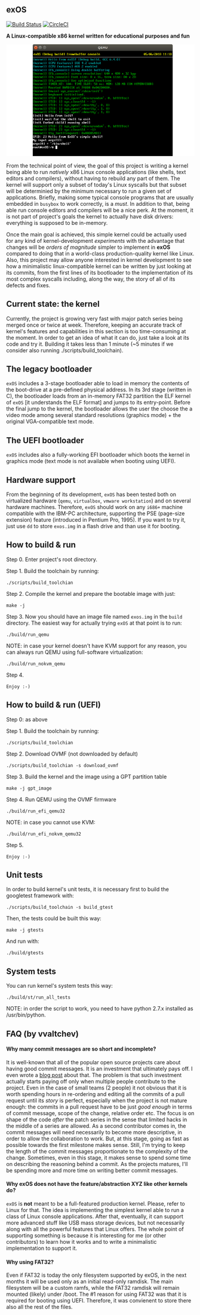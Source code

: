 exOS
------

[![Build Status](https://travis-ci.org/vvaltchev/experimentOs.svg?branch=master)](https://travis-ci.org/vvaltchev/experimentOs)
[![CircleCI](https://circleci.com/gh/vvaltchev/experimentOs.svg?style=svg)](https://circleci.com/gh/vvaltchev/experimentOs)


**A Linux-compatible x86 kernel written for educational purposes and fun**

![Alt text](other/screenshot.png?raw=true "exOS")

From the technical point of view, the goal of this project is writing a kernel
being able to run *natively* x86 Linux console applications (like shells, text
editors and compilers), without having to rebuild any part of them. The kernel
will support only a subset of today's Linux syscalls but that subset will be
determinied by the minimum necessary to run a given set of applications.
Briefly, making some typical console programs that are usually embedded in
`busybox` to work correctly, is a *must*. In addition to that, being able run
console editors and compilers will be a nice perk. At the moment, it is not part
of project's goals the kernel to actually have disk drivers: everything is
supposed to be in-memory.

Once the main goal is achieved, this simple kernel could be actually used for
any kind of kernel-development *experiments* with the advantage that changes
will be *orders of magnitude* simpler to implement in **exOS** compared to doing
that in a world-class production-quality kernel like Linux. Also, this project
may allow anyone interested in kernel development to see how a minimalistic
linux-compatible kernel can be written by just looking at its commits, from the
first lines of its bootloader to the implementation of its most complex syscalls
including, along the way, the story of all of its defects and fixes.

Current state: the kernel
----------------------------------------

Currently, the project is growing very fast with major patch series being merged
once or twice at week. Therefore, keeping an accurate track of kernel's features
and capabilities in this section is too time-consuming at the moment. In order
to get an idea of what it can do, just take a look at its code and try it.
Building it takes less than 1 minute (~5 minutes if we consider also running
./scripts/build_toolchain).

The legacy bootloader
----------------------------------------

`exOS` includes a 3-stage bootloader able to load in memory the contents of the
boot-drive at a pre-defined physical address. In its 3rd stage (written in C),
the bootloader loads from an in-memory FAT32 partition the ELF kernel of
`exOS` [it understands the ELF format] and jumps to its entry-point. Before
the final jump to the kernel, the bootloader allows the user the choose the
a video mode among several standard resolutions (graphics mode) + the original
VGA-compatible text mode.

The UEFI bootloader
----------------------------------------

`exOS` includes also a fully-working EFI bootloader which boots the kernel in
graphics mode (text mode is not available when booting using UEFI).

Hardware support
--------------------

From the beginning of its development, `exOS` has been tested both on
virtualized hardware (`qemu`, `virtualbox`, `vmware workstation`) and on several
hardware machines. Therefore, `exOS` should work on any `i686+` machine
compatible with the IBM-PC architecture, supporting the PSE (page-size extension)
feature (introduced in Pentium Pro, 1995). If you want to try it, just use `dd`
to store `exos.img` in a flash drive and than use it for booting.

How to build & run
---------------------

Step 0. Enter project's root directory.

Step 1. Build the toolchain by running:

    ./scripts/build_toolchian

Step 2. Compile the kernel and prepare the bootable image with just:

    make -j

Step 3. Now you should have an image file named `exos.img` in the `build`
directory. The easiest way for actually trying `exOS` at that point is to run:

    ./build/run_qemu

NOTE: in case your kernel doesn't have KVM support for any reason, you can
always run QEMU using full-software virtualization:

    ./build/run_nokvm_qemu

Step 4.

    Enjoy :-)


How to build & run (UEFI)
------------------------------------------------------

Step 0: as above

Step 1. Build the toolchain by running:

    ./scripts/build_toolchian

Step 2. Download OVMF (not downloaded by default)

    ./scripts/build_toolchian -s download_ovmf

Step 3. Build the kernel and the image using a GPT partition table

    make -j gpt_image

Step 4. Run QEMU using the OVMF firmware

    ./build/run_efi_qemu32

NOTE: in case you cannot use KVM:

    ./build/run_efi_nokvm_qemu32

Step 5.

    Enjoy :-)


Unit tests
-------------

In order to build kernel's unit tests, it is necessary first
to build the googletest framework with:

    ./scripts/build_toolchain -s build_gtest

Then, the tests could be built this way:

    make -j gtests

And run with:

    ./build/gtests

System tests
--------------

You can run kernel's system tests this way:

    ./build/st/run_all_tests

NOTE: in order the script to work, you need to have python 2.7.x installed as
/usr/bin/python.


FAQ (by vvaltchev)
---------------------


#### Why many commit messages are so short and incomplete?

It is well-known that all of the popular open source projects care about having good commit messages.
It is an investment that ultimately pays off. I even wrote a [blog post](https://blogs.vmware.com/opensource/2017/12/28/open-source-proprietary-software-engineer/) about that.
The problem is that such investment actually starts paying off only when multiple people contribute to the project.
Even in the case of small teams (2 people) it not obvious that it is worth spending hours in re-ordering and editing all the commits of a pull request until its *story* is perfect, especially when the project is not mature enough: the commits in a pull request have to be just *good enough* in terms of commit message, scope of the change, relative order etc. The focus is on shape of the code *after* the patch series in the sense that limited hacks in the middle of a series are allowed. As a second contributor comes in, the commit messages will need necessarily to become more descriptive, in order to allow the collaboration to work. But, at this stage, going as fast as possible towards the first milestone makes sense. Still, I'm trying to keep the length of the commit messages proportionate to the complexity of the change. Sometimes, even in this stage, it makes sense to spend some time on describing the reasoning behind a commit. As the projects matures, I'll be spending more and more time on writing better commit messages.


#### Why exOS does not have the feature/abstraction XYZ like other kernels do?

`exOS` is **not** meant to be a full-featured production kernel. Please, refer to Linux for that.
The idea is implementing the simplest kernel able to run a class of Linux console applications.
After that, eventually, it can support more advanced stuff like USB mass storage devices,
but not necessarily along with all the powerful features that Linux offers.
The whole point of supporting something is because it is interesting for me (or other contributors)
to learn how it works and to write a minimalistic implementation to support it.


#### Why using FAT32?

Even if FAT32 is today the only filesystem supported by exOS, in the next months it will
be used only as an initial read-only ramdisk. The main filesystem will be a custom ramfs, while
the FAT32 ramdisk will remain mounted (likely) under /boot. The #1 reason for using FAT32 was that
it is required for booting using UEFI. Therefore, it was convienent to store there also all the rest
of the files.




